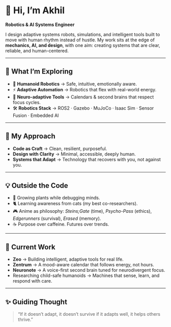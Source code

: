 # 👋 Hi, I’m Akhil  
**Robotics & AI Systems Engineer**  

I design adaptive systems  robots, simulations, and intelligent tools built to move with human rhythm instead of hustle. My work sits at the edge of **mechanics, AI, and design**, with one aim: creating systems that are clear, reliable, and human-centered.  

---

## 🔬 What I’m Exploring

- 🤖 **Humanoid Robotics** → Safe, intuitive, emotionally aware.  
- ⚡ **Adaptive Automation** → Robotics that flex with real-world energy.  
- 🧠 **Neuro-adaptive Tools** → Calendars & second brains that respect focus cycles.  
- 🛠️ **Robotics Stack** → ROS2 · Gazebo · MuJoCo · Isaac Sim · Sensor Fusion · Embedded AI  

---

## 🌱 My Approach

- **Code as Craft** → Clean, resilient, purposeful.  
- **Design with Clarity** → Minimal, accessible, deeply human.  
- **Systems that Adapt** → Technology that recovers with you, not against you.  

---

## 💡 Outside the Code

- 🌿 Growing plants while debugging minds.  
- 🐈 Learning awareness from cats (my best co-researchers).  
- 🎮 Anime as philosophy: *Steins;Gate* (time), *Psycho-Pass* (ethics), *Edgerunners* (survival), *Erased* (memory).  
- ☕ Purpose over caffeine. Futures over trends.  

---

## 📌 Current Work

- **Zeo** → Building intelligent, adaptive tools for real life.  
- **Zentrum** → A mood-aware calendar that follows energy, not hours.  
- **Neuronote** → A voice-first second brain tuned for neurodivergent focus.  
- Researching child-safe humanoids → Machines that sense, learn, and respond with care.  

---

## ✨ Guiding Thought

> “If it doesn’t adapt, it doesn’t survive  if it adapts well, it helps others thrive.”
